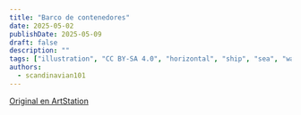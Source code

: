 ```yaml
---
title: "Barco de contenedores"
date: 2025-05-02
publishDate: 2025-05-09
draft: false
description: ""
tags: ["illustration", "CC BY-SA 4.0", "horizontal", "ship", "sea", "water", "transport", "people"]
authors:
  - scandinavian101
---
```


[Original en ArtStation](https://www.artstation.com/artwork/nJOPb1)

